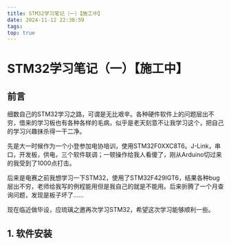 ```yaml
---
title: STM32学习笔记（一）【施工中】
date: 2024-11-12 22:38:59
tags:
top: true
---
```


# STM32学习笔记（一）【施工中】

## 前言

细数自己的STM32学习之路，可谓是无比艰辛。各种硬件软件上的问题层出不穷，借来的学习板也有各种各样的毛病，似乎是老天刻意不让我学习这个，把自己的学习兴趣抹杀得一干二净。

先是大一时候作为一个小登参加电协培训，使用STM32F0XXC8T6。J-Link，串口，开发板，供电，三个软件联调；一顿操作给我人看傻了，刚从Arduino切过来的我受到了1000点打击。

后来是电赛之前我想学习一下STM32，使用了STM32F429IGT6，结果各种bug层出不穷，老师给我写的例程能用但是我自己的就是不能用。后来折腾了一个月查询问题，发现是板子坏了……

现在临近做毕设，应琉璃之邀再次学习STM32，希望这次学习能够顺利一些。

## 1. 软件安装

